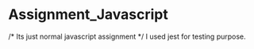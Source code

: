 # Assignment_Javascript
/* Its just normal javascript assignment */
I used jest for testing purpose.

